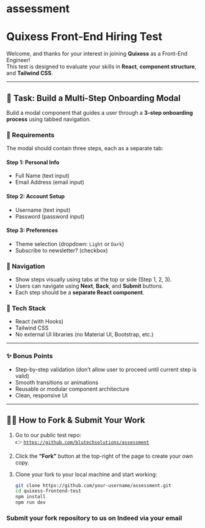 # assessment

# Quixess Front-End Hiring Test

Welcome, and thanks for your interest in joining **Quixess** as a Front-End Engineer!  
This test is designed to evaluate your skills in **React**, **component structure**, and **Tailwind CSS**.

---

## 🚀 Task: Build a Multi-Step Onboarding Modal

Build a modal component that guides a user through a **3-step onboarding process** using tabbed navigation.

### 🧱 Requirements

The modal should contain three steps, each as a separate tab:

#### Step 1: Personal Info

- Full Name (text input)
- Email Address (email input)

#### Step 2: Account Setup

- Username (text input)
- Password (password input)

#### Step 3: Preferences

- Theme selection (dropdown: `Light` or `Dark`)
- Subscribe to newsletter? (checkbox)

### 🔄 Navigation

- Show steps visually using tabs at the top or side (Step 1, 2, 3).
- Users can navigate using **Next**, **Back**, and **Submit** buttons.
- Each step should be a **separate React component**.

### 🔧 Tech Stack

- React (with Hooks)
- Tailwind CSS
- No external UI libraries (no Material UI, Bootstrap, etc.)

---

### ✨ Bonus Points

- Step-by-step validation (don’t allow user to proceed until current step is valid)
- Smooth transitions or animations
- Reusable or modular component architecture
- Clean, responsive UI

---

## 🧑‍💻 How to Fork & Submit Your Work

1. Go to our public test repo:  
   👉 [`https://github.com/blutechsolutions/assessment`](https://github.com/blutechsolutions/assessment)

2. Click the **"Fork"** button at the top-right of the page to create your own copy.

3. Clone your fork to your local machine and start working:

   ```bash
   git clone https://github.com/your-username/assessment.git
   cd quixess-frontend-test
   npm install
   npm run dev
   ```

### Submit your fork repository to us on Indeed via your email

